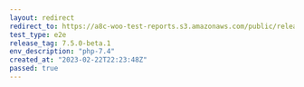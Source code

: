 ```yaml
---
layout: redirect
redirect_to: https://a8c-woo-test-reports.s3.amazonaws.com/public/release/7.5.0-beta.1/php-7.4/e2e/index.html
test_type: e2e
release_tag: 7.5.0-beta.1
env_description: "php-7.4"
created_at: "2023-02-22T22:23:48Z"
passed: true
---
```

